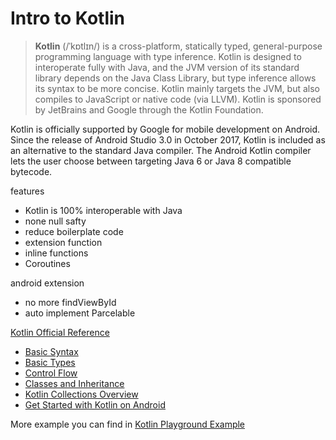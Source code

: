 # Intro to Kotlin

> **Kotlin** (/ˈkɒtlɪn/) is a cross-platform, statically typed, general-purpose programming language with type inference. Kotlin is designed to interoperate fully with Java, and the JVM version of its standard library depends on the Java Class Library, but type inference allows its syntax to be more concise. Kotlin mainly targets the JVM, but also compiles to JavaScript or native code (via LLVM). Kotlin is sponsored by JetBrains and Google through the Kotlin Foundation.

Kotlin is officially supported by Google for mobile development on Android. Since the release of Android Studio 3.0 in October 2017, Kotlin is included as an alternative to the standard Java compiler. The Android Kotlin compiler lets the user choose between targeting Java 6 or Java 8 compatible bytecode.

features
* Kotlin is 100% interoperable with Java
* none  null safty
* reduce boilerplate code
* extension function
* inline functions
* Coroutines

android extension
* no more findViewById
* auto implement Parcelable

[Kotlin Official Reference](https://kotlinlang.org/docs/reference/)

* [Basic Syntax](https://kotlinlang.org/docs/reference/basic-types.html)
* [Basic Types](https://kotlinlang.org/docs/reference/basic-types.html)
* [Control Flow](https://kotlinlang.org/docs/reference/control-flow.html)
* [Classes and Inheritance](https://kotlinlang.org/docs/reference/classes.html)
* [Kotlin Collections Overview](https://kotlinlang.org/docs/reference/collections-overview.html)
* [Get Started with Kotlin on Android](https://developer.android.com/kotlin/get-started)

More example you can find in [Kotlin Playground Example](https://play.kotlinlang.org/byExample/overview)
